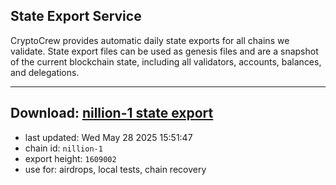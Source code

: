 ## State Export Service
CryptoCrew provides automatic daily state exports for all chains we validate. State export files can be used as genesis files and are a snapshot of the current blockchain state, including all validators, accounts, balances, and delegations.

---
**Download: [nillion-1 state export](https://ccv-s3.nbg1.your-objectstorage.com/SERVICE/nillion/nillion-1_export_1609002.json)**
---

- last updated: Wed May 28 2025 15:51:47
- chain id: `nillion-1`
- export height: `1609002`
- use for: airdrops, local tests, chain recovery

